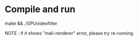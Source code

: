 # Compile and run
make && ./GPUvideofilter

NOTE : if it shows "mali-renderer" error, please try re-running.

